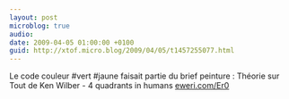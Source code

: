 ```yaml
---
layout: post
microblog: true
audio: 
date: 2009-04-05 01:00:00 +0100
guid: http://xtof.micro.blog/2009/04/05/t1457255077.html
---
```

Le code couleur #vert #jaune faisait partie du brief peinture : Théorie sur Tout de Ken Wilber - 4 quadrants in humans [eweri.com/Er0](http://eweri.com/Er0)
